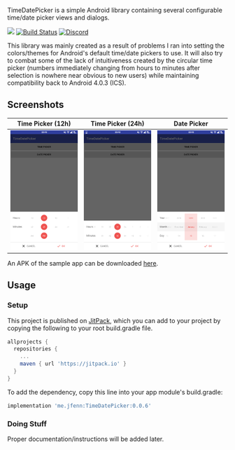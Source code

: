 TimeDatePicker is a simple Android library containing several configurable time/date picker views and dialogs.

[![](https://jitpack.io/v/me.jfenn/TimeDatePicker.svg)](https://jitpack.io/#me.jfenn/TimeDatePicker)
[![Build Status](https://travis-ci.com/fennifith/TimeDatePicker.svg)](https://travis-ci.com/fennifith/TimeDatePicker)
[![Discord](https://img.shields.io/discord/514625116706177035.svg)](https://discord.gg/8q8GQF2)

This library was mainly created as a result of problems I ran into setting the colors/themes for Android's default time/date pickers to use. It will also try to combat some of the lack of intuitiveness created by the circular time picker (numbers immediately changing from hours to minutes after selection is nowhere near obvious to new users) while maintaining compatibility back to Android 4.0.3 (ICS).

## Screenshots

| Time Picker (12h) | Time Picker (24h) | Date Picker |
|-------------------|-------------------|-------------|
| ![img](./.github/images/time-12h.png?raw=true) | ![img](./.github/images/time-24h.png?raw=true) | ![img](./.github/images/date.png?raw=true) |

An APK of the sample app can be downloaded [here](/../../releases).

## Usage

### Setup

This project is published on [JitPack](https://jitpack.io), which you can add to your project by copying the following to your root build.gradle file.

```gradle
allprojects {
  repositories {
    ...
    maven { url 'https://jitpack.io' }
  }
}
```

To add the dependency, copy this line into your app module's build.gradle:

```gradle
implementation 'me.jfenn:TimeDatePicker:0.0.6'
```

### Doing Stuff

Proper documentation/instructions will be added later.
